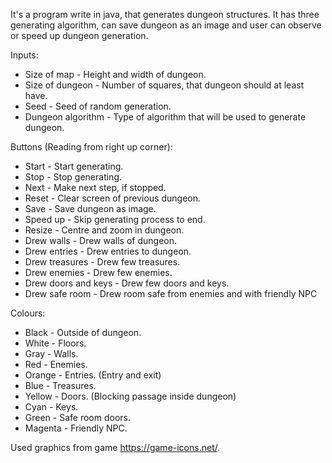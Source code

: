 It's a program write in java, that generates dungeon structures.
It has three generating algorithm, can save dungeon as an image and user can observe or speed up dungeon generation.

Inputs:
  - Size of map - Height and width of dungeon.
  - Size of dungeon - Number of squares, that dungeon should at least have.
  - Seed - Seed of random generation.
  - Dungeon algorithm - Type of algorithm that will be used to generate dungeon.

Buttons (Reading from right up corner):

  - Start - Start generating.
  - Stop - Stop generating.
  - Next - Make next step, if stopped.
  - Reset - Clear screen of previous dungeon.
  - Save - Save dungeon as image.
  - Speed up - Skip generating process to end.
  - Resize - Centre and zoom in dungeon.
  - Drew walls - Drew walls of dungeon.
  - Drew entries - Drew entries to dungeon.
  - Drew treasures - Drew few treasures.
  - Drew enemies - Drew few enemies.
  - Drew doors and keys - Drew few doors and keys.
  - Drew safe room - Drew room safe from enemies and with friendly NPC

Colours:
  - Black - Outside of dungeon.
  - White - Floors.
  - Gray - Walls.
  - Red - Enemies.
  - Orange - Entries. (Entry and exit)
  - Blue - Treasures.
  - Yellow - Doors. (Blocking passage inside dungeon)
  - Cyan - Keys.
  - Green - Safe room doors.
  - Magenta - Friendly NPC.

Used graphics from game https://game-icons.net/.
